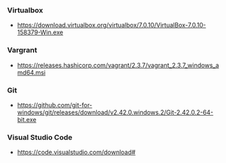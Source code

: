### Virtualbox
- https://download.virtualbox.org/virtualbox/7.0.10/VirtualBox-7.0.10-158379-Win.exe

### Vargrant
- https://releases.hashicorp.com/vagrant/2.3.7/vagrant_2.3.7_windows_amd64.msi

### Git
- https://github.com/git-for-windows/git/releases/download/v2.42.0.windows.2/Git-2.42.0.2-64-bit.exe

### Visual Studio Code
- https://code.visualstudio.com/download#



